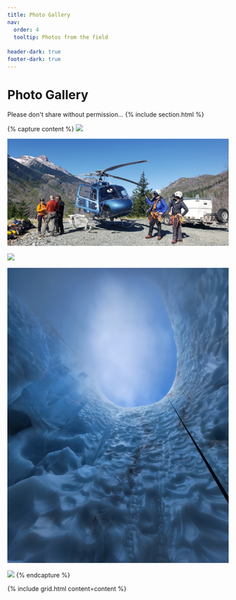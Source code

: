 ```yaml
---
title: Photo Gallery
nav:
  order: 4
  tooltip: Photos from the field

header-dark: true
footer-dark: true
---
```


# Photo Gallery
Please don't share without permission...
{% include section.html %}

{% capture content %}
  ![](/images/PhotoGallery/helicoptr.png)
  
  ![](/images/PhotoGallery/20220918_111157.jpg)

  ![](/images/PhotoGallery/20220918_120013.jpg)

  ![](/images/PhotoGallery/20220918_132209.jpg)

  ![](/images/PhotoGallery/20220918_134506.jpg)
{% endcapture %}

{% include grid.html content=content %}



